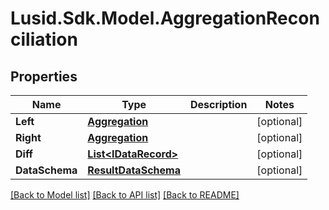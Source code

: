 
# Lusid.Sdk.Model.AggregationReconciliation

## Properties

Name | Type | Description | Notes
------------ | ------------- | ------------- | -------------
**Left** | [**Aggregation**](Aggregation.md) |  | [optional] 
**Right** | [**Aggregation**](Aggregation.md) |  | [optional] 
**Diff** | [**List&lt;IDataRecord&gt;**](IDataRecord.md) |  | [optional] 
**DataSchema** | [**ResultDataSchema**](ResultDataSchema.md) |  | [optional] 

[[Back to Model list]](../README.md#documentation-for-models)
[[Back to API list]](../README.md#documentation-for-api-endpoints)
[[Back to README]](../README.md)

